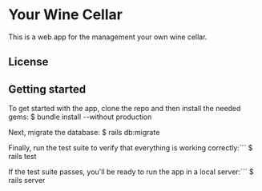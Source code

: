 # Your Wine Cellar

This is a web app for the management your own wine cellar.

## License


## Getting started

To get started with the app, clone the repo and then install the needed gems:
$ bundle install --without production

Next, migrate the database:
$ rails db:migrate

Finally, run the test suite to verify that everything is working correctly:```
$ rails test

If the test suite passes, you'll be ready to run the app in a local server:```
$ rails server
```